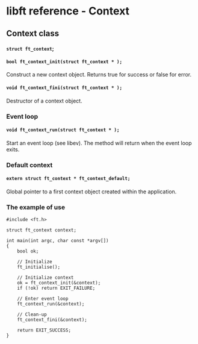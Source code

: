 # libft reference - Context

## Context class

#### `struct ft_context`;

#### `bool ft_context_init(struct ft_context * );`

Construct a new context object. Returns true for success or false for error.


#### `void ft_context_fini(struct ft_context * );`

Destructor of a context object.


### Event loop


#### `void ft_context_run(struct ft_context * );`

Start an event loop (see libev).
The method will return when the event loop exits.


### Default context

#### `extern struct ft_context * ft_context_default;`

Global pointer to a first context object created within the application.


### The example of use

	#include <ft.h>
	
	struct ft_context context;
	
	int main(int argc, char const *argv[])
	{
		bool ok;
		
		// Initialize 
		ft_initialise();
	
		// Initialize context
		ok = ft_context_init(&context);
		if (!ok) return EXIT_FAILURE;
		
		// Enter event loop
		ft_context_run(&context);

		// Clean-up
		ft_context_fini(&context);

		return EXIT_SUCCESS;
	}

